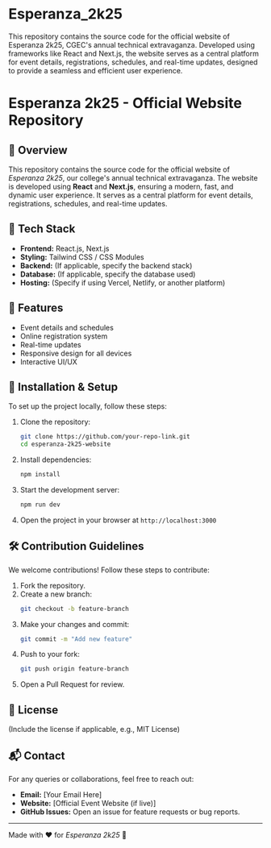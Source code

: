 # Esperanza_2k25
This repository contains the source code for the official website of Esperanza 2k25, CGEC's annual technical extravaganza. Developed using frameworks like React and Next.js, the website serves as a central platform for event details, registrations, schedules, and real-time updates,  designed to provide a seamless and efficient user experience.

# Esperanza 2k25 - Official Website Repository

## 📌 Overview
This repository contains the source code for the official website of *Esperanza 2k25*, our college's annual technical extravaganza. The website is developed using **React** and **Next.js**, ensuring a modern, fast, and dynamic user experience. It serves as a central platform for event details, registrations, schedules, and real-time updates.

## 🚀 Tech Stack
- **Frontend:** React.js, Next.js
- **Styling:** Tailwind CSS / CSS Modules
- **Backend:** (If applicable, specify the backend stack)
- **Database:** (If applicable, specify the database used)
- **Hosting:** (Specify if using Vercel, Netlify, or another platform)

## 🎯 Features
- Event details and schedules
- Online registration system
- Real-time updates
- Responsive design for all devices
- Interactive UI/UX

## 🔧 Installation & Setup
To set up the project locally, follow these steps:

1. Clone the repository:
   ```bash
   git clone https://github.com/your-repo-link.git
   cd esperanza-2k25-website
   ```
2. Install dependencies:
   ```bash
   npm install
   ```
3. Start the development server:
   ```bash
   npm run dev
   ```
4. Open the project in your browser at `http://localhost:3000`

## 🛠 Contribution Guidelines
We welcome contributions! Follow these steps to contribute:

1. Fork the repository.
2. Create a new branch:
   ```bash
   git checkout -b feature-branch
   ```
3. Make your changes and commit:
   ```bash
   git commit -m "Add new feature"
   ```
4. Push to your fork:
   ```bash
   git push origin feature-branch
   ```
5. Open a Pull Request for review.

## 📜 License
(Include the license if applicable, e.g., MIT License)

## 📬 Contact
For any queries or collaborations, feel free to reach out:
- **Email:** [Your Email Here]
- **Website:** [Official Event Website (if live)]
- **GitHub Issues:** Open an issue for feature requests or bug reports.

---
Made with ❤️ for *Esperanza 2k25* 🚀


